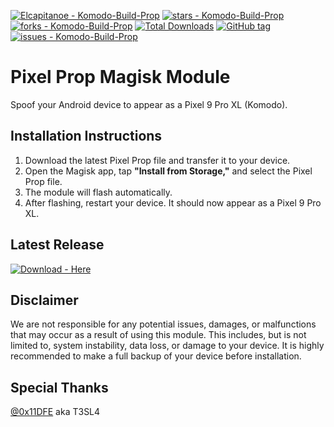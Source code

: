 [![Elcapitanoe - Komodo-Build-Prop](https://img.shields.io/static/v1?label=Elcapitanoe&message=Komodo-Build-Prop&color=blue&logo=github)](https://github.com/Elcapitanoe/Komodo-Build-Prop "Go to GitHub repo")
[![stars - Komodo-Build-Prop](https://img.shields.io/github/stars/Elcapitanoe/Komodo-Build-Prop?style=social)](https://github.com/Elcapitanoe/Komodo-Build-Prop)
[![forks - Komodo-Build-Prop](https://img.shields.io/github/forks/Elcapitanoe/Komodo-Build-Prop?style=social)](https://github.com/Elcapitanoe/Komodo-Build-Prop)
[![Total Downloads](https://img.shields.io/github/downloads/Elcapitanoe/Komodo-Build-Prop/total?color=blue)](https://github.com/Elcapitanoe/Komodo-Build-Prop)
[![GitHub tag](https://img.shields.io/github/tag/Elcapitanoe/Komodo-Build-Prop?include_prereleases=&sort=semver&color=blue)](https://github.com/Elcapitanoe/Komodo-Build-Prop/releases/)
[![issues - Komodo-Build-Prop](https://img.shields.io/github/issues/Elcapitanoe/Komodo-Build-Prop?color=blue)](https://github.com/Elcapitanoe/Komodo-Build-Prop/issues)

# Pixel Prop Magisk Module  
Spoof your Android device to appear as a Pixel 9 Pro XL (Komodo).

## Installation Instructions 
1. Download the latest Pixel Prop file and transfer it to your device.  
2. Open the Magisk app, tap **"Install from Storage,"** and select the Pixel Prop file.  
3. The module will flash automatically.  
4. After flashing, restart your device. It should now appear as a Pixel 9 Pro XL.

## Latest Release
[![Download - Here](https://img.shields.io/static/v1?label=Download&message=Latest&color=blue&style=for-the-badge)](https://github.com/Elcapitanoe/Komodo-Build-Prop/releases)

## Disclaimer
We are not responsible for any potential issues, damages, or malfunctions that may occur as a result of using this module. This includes, but is not limited to, system instability, data loss, or damage to your device. It is highly recommended to make a full backup of your device before installation.

## Special Thanks
[@0x11DFE](https://github.com/0x11DFE) aka T3SL4
